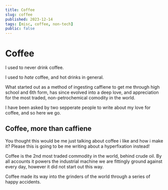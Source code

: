 ```yaml
---
title: Coffee
slug: coffee
published: 2023-12-14
tags: [misc, coffee, non-tech]
public: false
---
```


# Coffee

I used to never drink coffee.

I used to _hate_ coffee, and hot drinks in general.

What started out as a method of ingesting caffiene to get me through high school
and 6th form, has since evolved into a deep love, and appreciation for the most
traded, non-petrochemical comodity in the world.

I have been asked by two sepperate people to write about my love for coffee, and
so here we go.

## Coffee, more than caffiene
You thought this would be me just talking about coffee i like and how i make it?
Please this is going to be me writing about a hyperfixation instead!

Coffee is the 2nd most traded commodity in the world, behind crude oil. By all
accounts it powers the industrial machine we are fittingly ground against every
day, however it did not start out this way.

Coffee made its way into the grinders of the world through a series of happy accidents.

<!-- , rather than just talk about _How_ i make my coffee, I would rather take you -->
<!-- through the journey I took, before arriving where I am today. -->

<!-- ## Young life -->

<!-- Coffee to child-me was always a drink for adults. When I tried it, I was never -->
<!-- sure as to why people would drink it, it's bitter, astringent, and takes ages to -->
<!-- make after all. -->

<!-- My perception in this period of my life was coloured by the instant coffee my -->
<!-- parents drank, or the infernal elixir known as "Camp Coffee", a viscious, oilly -->
<!-- concerntrate of chickory and coffee that my grandparents were fond of. -->

<!-- ## Early Teenage Years -->

<!-- Now this is where the seeds (or, i guess beans) are planted in my mind. I'm -->
<!-- wandering through a supermarket with my grandparents, it's more upmarket than -->
<!-- i'm used to, and it has an extensive coffee selection. -->
<!-- Bored, and waiting for the others to grab what they are after, i start looking -->
<!-- at the coffee. One thing i notice is that there's such a huge variety, and -->
<!-- most interestingly to my young self, such a large range of price points. -->

<!-- Whilst you could get a bag of generic starbucks and costa coffee beans for about -->
<!-- £3.50, there were bags from names that i'd never heard of before that were -->
<!-- hitting the double digits! I remember vividly one in particular which is from a -->
<!-- roaster i'm now aware of, called Union coffee roasters. It was about £9.50 a bag -->
<!-- and it said it was "heirloom". I had _no idea_ what this meant, and i didn't -->
<!-- have a smartphone at the time, and i knew i didn't have anythign to brew it -->
<!-- with, so i put the bag back on the shelf, and eventually made my way home. -->

<!-- Once back, i started reading, first about what "heirloom coffee" is, and then -->
<!-- about the process in general. It sure beat doing GCSE homework! -->

<!-- ## Late teens and 6th Form. -->
<!-- My parents got a coffee machine! In the uk, pod machines like nespresso are less -->
<!-- popualr than they are in the USA, and "pads" are more common. This machine was a -->
<!-- "pad" machine. You put in a little puck of coffee, wrapped in some form of -->
<!-- paper, and water would percolate through producing a cup of hot brown liquid. -->

<!-- I tried it black a few times and realised it wasn't for me. -->
